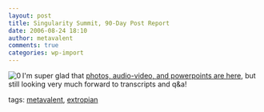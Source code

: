 ```yaml
---
layout: post
title: Singularity Summit, 90-Day Post Report
date: 2006-08-24 18:10
author: metavalent
comments: true
categories: wp-import
---
```

<!--Lead Photo --><a href="http://sss.stanford.edu/coverage/powerpoints/"><img src="http://img147.imageshack.us/img147/5558/headersubpagevu7.gif" border="0" alt="0" align="left" /></a><!-- Commentary -->



<p>I'm super glad that <a href="http://sss.stanford.edu/coverage/powerpoints/">photos, audio-video, and powerpoints are here</a>, but still looking very much forward to transcripts and q&amp;a!</p>
<!-- Tags -->
<div>tags: <a href="http://technorati.com/tag/metavalent" rel="tag">metavalent</a>, <a href="http://technorati.com/tag/extropian" rel="tag">extropian</a></div>
<!-- //End Tags -->

